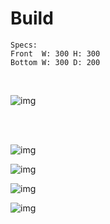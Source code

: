 # Build

    Specs:
    Front  W: 300 H: 300
    Bottom W: 300 D: 200

</br>

![img](https://github.com/tedelm/MultiFiller/blob/main/img/mfiller_build_01.jpg)

</br></br>

![img](https://github.com/tedelm/MultiFiller/blob/main/img/mfiller_build_01_back.jpg)
</br>

![img](https://github.com/tedelm/MultiFiller/blob/main/img/mfiller_build_02.jpg)
</br>

![img](https://github.com/tedelm/MultiFiller/blob/main/img/mfiller_build_03.jpg)
</br>

![img](https://github.com/tedelm/MultiFiller/blob/main/img/mfiller_build_04.jpg)
</br>
